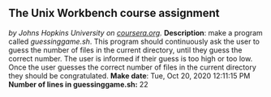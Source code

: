 ## The Unix Workbench course assignment
*by Johns Hopkins University on [coursera.org](https://www.coursera.org/).*
**Description**: make a program called *guessinggame.sh*. This program should continuously ask the user to guess the number of files in the current directory, until they guess the correct number. The user is informed if their guess is too high or too low. Once the user guesses the correct number of files in the current directory they should be congratulated. 
**Make date**: Tue, Oct 20, 2020 12:11:15 PM
**Number of lines in guessinggame.sh:** 22
